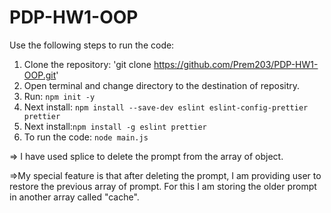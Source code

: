 # PDP-HW1-OOP

Use the following steps to run the code:
1. Clone the repository: 'git clone https://github.com/Prem203/PDP-HW1-OOP.git'
2. Open terminal and change directory to the destination of repositry.
3. Run: `npm init -y`
4. Next install: `npm install --save-dev eslint eslint-config-prettier prettier `
5. Next install:`npm install -g eslint prettier`
6. To run the code: `node main.js`

=> I have used splice to delete the prompt from the array of object.

=>My special feature is that after deleting the prompt, I am providing user to restore the previous array of prompt. For this I am storing the older prompt in another array called "cache".
